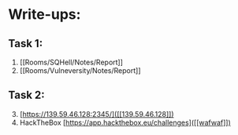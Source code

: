 # Write-ups:
## Task 1:
1. [[Rooms/SQHell/Notes/Report]]
2. [[Rooms/Vulneversity/Notes/Report]]

## Task 2:
3. [https://139.59.46.128:2345/]([[139.59.46.128]])
4. HackTheBox [https://app.hackthebox.eu/challenges]([[wafwaf]])

